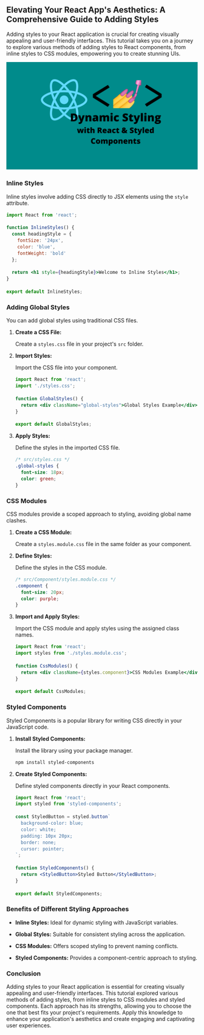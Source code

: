 ## Elevating Your React App's Aesthetics: A Comprehensive Guide to Adding Styles

Adding styles to your React application is crucial for creating visually appealing and user-friendly interfaces. This tutorial takes you on a journey to explore various methods of adding styles to React components, from inline styles to CSS modules, empowering you to create stunning UIs.

![](../Assets/React/Styling.webp)

### Inline Styles

Inline styles involve adding CSS directly to JSX elements using the `style` attribute.

```jsx
import React from 'react';

function InlineStyles() {
  const headingStyle = {
    fontSize: '24px',
    color: 'blue',
    fontWeight: 'bold'
  };

  return <h1 style={headingStyle}>Welcome to Inline Styles</h1>;
}

export default InlineStyles;
```

### Adding Global Styles

You can add global styles using traditional CSS files.

1. **Create a CSS File:**

   Create a `styles.css` file in your project's `src` folder.

2. **Import Styles:**

   Import the CSS file into your component.

   ```jsx
   import React from 'react';
   import './styles.css';

   function GlobalStyles() {
     return <div className="global-styles">Global Styles Example</div>;
   }

   export default GlobalStyles;
   ```

3. **Apply Styles:**

   Define the styles in the imported CSS file.

   ```css
   /* src/styles.css */
   .global-styles {
     font-size: 18px;
     color: green;
   }
   ```

### CSS Modules

CSS modules provide a scoped approach to styling, avoiding global name clashes.

1. **Create a CSS Module:**

   Create a `styles.module.css` file in the same folder as your component.

2. **Define Styles:**

   Define the styles in the CSS module.

   ```css
   /* src/Component/styles.module.css */
   .component {
     font-size: 20px;
     color: purple;
   }
   ```

3. **Import and Apply Styles:**

   Import the CSS module and apply styles using the assigned class names.

   ```jsx
   import React from 'react';
   import styles from './styles.module.css';

   function CssModules() {
     return <div className={styles.component}>CSS Modules Example</div>;
   }

   export default CssModules;
   ```

### Styled Components

Styled Components is a popular library for writing CSS directly in your JavaScript code.

1. **Install Styled Components:**

   Install the library using your package manager.

   ```bash
   npm install styled-components
   ```

2. **Create Styled Components:**

   Define styled components directly in your React components.

   ```jsx
   import React from 'react';
   import styled from 'styled-components';

   const StyledButton = styled.button`
     background-color: blue;
     color: white;
     padding: 10px 20px;
     border: none;
     cursor: pointer;
   `;

   function StyledComponents() {
     return <StyledButton>Styled Button</StyledButton>;
   }

   export default StyledComponents;
   ```

### Benefits of Different Styling Approaches

- **Inline Styles:** Ideal for dynamic styling with JavaScript variables.

- **Global Styles:** Suitable for consistent styling across the application.

- **CSS Modules:** Offers scoped styling to prevent naming conflicts.

- **Styled Components:** Provides a component-centric approach to styling.

### Conclusion

Adding styles to your React application is essential for creating visually appealing and user-friendly interfaces. This tutorial explored various methods of adding styles, from inline styles to CSS modules and styled components. Each approach has its strengths, allowing you to choose the one that best fits your project's requirements. Apply this knowledge to enhance your application's aesthetics and create engaging and captivating user experiences.